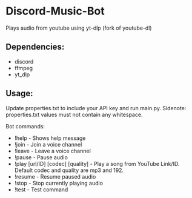 # Discord-Music-Bot
Plays audio from youtube using yt-dlp (fork of youtube-dl)

## Dependencies:
- discord
- ffmpeg
- yt_dlp

## Usage:
Update properties.txt to include your API key and run main.py. 
Sidenote: properties.txt values must not contain any whitespace.

Bot commands:
  - !help - Shows help message
  - !join - Join a voice channel
  - !leave - Leave a voice channel
  - !pause - Pause audio
  - !play [url/ID] [codec] [quality] - Play a song from YouTube Link/ID. Default codec and quality are mp3 and 192.
  - !resume - Resume paused audio
  - !stop - Stop currently playing audio
  - !test - Test command
